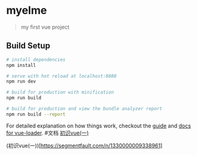 # myelme

> my first vue project

## Build Setup

``` bash
# install dependencies
npm install

# serve with hot reload at localhost:8080
npm run dev

# build for production with minification
npm run build

# build for production and view the bundle analyzer report
npm run build --report
```

For detailed explanation on how things work, checkout the [guide](http://vuejs-templates.github.io/webpack/) and [docs for vue-loader](http://vuejs.github.io/vue-loader).
#文档
[初识vue(一)](https://segmentfault.com/n/1330000009336640)　

(初识vue(一))[https://segmentfault.com/n/1330000009338961]
